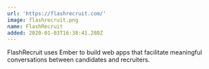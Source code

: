 ```yaml
---
url: 'https://flashrecruit.com/'
image: flashrecruit.png
name: FlashRecruit
added: 2020-01-03T16:38:41.280Z
---
```

FlashRecruit uses Ember to build web apps that facilitate meaningful conversations between candidates and recruiters.